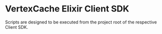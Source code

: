 # VertexCache Elixir Client SDK

Scripts are designed to be executed from the project root of the respective Client SDK.
